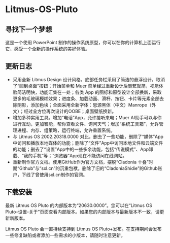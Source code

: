 # Litmus-OS-Pluto

## 寻找下一个梦想

这是一个使用 PowerPoint 制作的操作系统原型，你可以在你的计算机上面运行它，感受一个全新的操作系统的美好体验。

## 更新日志
- 采用全新 Litmus Design 设计风格。底部任务栏采用了简洁的悬浮设计，取消了“回到桌面”按钮；开始菜单和 Muer 菜单经过重新设计后删繁就简，视觉体验简洁明快，功能汇集在一处；各类 App 的图标和原型设计全部换新，采取更多的毛玻璃模糊效果；进度条、加载动画、滑杆、按钮、卡片等元素全部去除阴影，添加色块；全面采用全新字体：思源黑体（中文）Manrope（外文）；经过全方位再次设计的OOBE；桌面壁纸换新。
- 增加多种实用工具。增加“电话”App，允许接听来电；Muer AI助手可以与你进行互动，更加智能，帮你查看文件、询问天气；增加“系统工具箱”，允许管理进程、内存、组策略，运行终端，允许重置系统。
- 与 Litmus OS 2002.20318.0000 对比，删去了一些功能，删除了“媒体”App中访问和播放本地媒体的功能；删除了“文件”App中访问本地文件和云端文件的功能；删去了“设置”App中的一些多余功能，包括“传说模式”、App卸载、“我的手机”等；“浏览器”App现在不能访问在线网站。
- 重新制作官方文档。使用GitHub作为官方文档，摆脱“Cladonia 十叠”时期“Github”与“sxl.cn”的沉重包袱。删除了旧的“CladoniaShidie”的Github账户，下线了曾使用sxl.cn制作的官网。

## 下载安装

最新 Litmus OS Pluto 的内部版本为“20630.0000”。您可以在“Litmus OS Pluto-设置-关于”页面查看内部版本。如果您的内部版本与最新版本不一致，请更新新版本。

Litmus OS Pluto 会一直持续支持到 Litmus OS Pluto+发布。在支持期间会发布一些修复缺陷或者添加一些需求的小版本，请随时注意更新。
